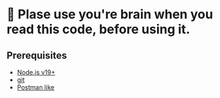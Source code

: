 # 🙏 Plase use you're brain when you read this code, before using it.

## Prerequisites
- [Node.js v19+](https://nodejs.org/en/)
- [git](https://git-scm.com/)
- [Postman like](https://www.postman.com/)